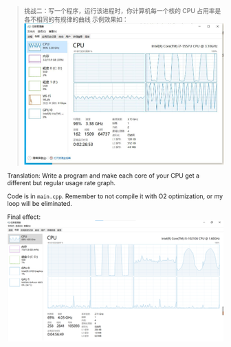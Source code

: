 > 挑战二：写一个程序，运行该进程时，你计算机每一个核的 CPU 占用率是各不相同的有规律的曲线
> 示例效果如：
> ![sample](sample.jpg)

Translation: Write a program and make each core of your CPU get a different but regular usage rate graph.

Code is in `main.cpp`. Remember to not compile it with O2 optimization, or my loop will be eliminated.

Final effect:
![effect](effect.png)
